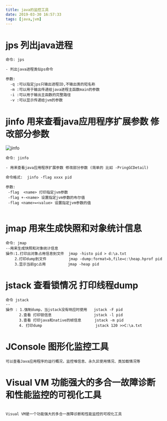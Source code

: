 ```yaml
---
title: java的监控工具
date: 2019-03-30 16:57:33
tags: [java,jvm]
---
```


# jps 列出java进程



```
命令: jps

- 列出java进程类似ps命令

参数:
  -q :可以指定jps只输出进程ID,不输出类的短名称
  -m :可以用于输出传递给java进程主函数main的参数
  -i :可以用于输出主函数的完整路径
  -v :可以显示传递给jvm的参数
```



# jinfo 用来查看java应用程序扩展参数 修改部分参数

![jinfo](/img/2019-3-30/jinfo.png)

```
命令: jinfo

- 用来查看java应用程序扩展参数 修改部分参数 (简单的 比如 -PringGCDetail)

命令格式:  jinfo -flag xxxx pid 

参数:
 -flag  <name> 打印指定jvm参数
 -flag +-<name> 设置指定jvm参数的布尔值
 -flag <name>=<value> 设置指定jvm参数的值
 
```



<!--more-->

# jmap 用来生成快照和对象统计信息

```
命令: jmap
--用来生成快照和对象统计信息
操作:1.打印出对象占用信息到文件  jmap -histo pid > d:\a.txt
    2.打印dump到文件          jmap -dump:format=b,file=c:\heap.hprof pid
    3.显示当前gc占用          jmap -heap pid

```



# jstack  查看锁情况 打印线程dump

```
命令 jstack 
--
操作 : 1.强制dump，当jstack没有响应时使用   jstack -F pid 
      2.查看 打印锁信息                   jstack -l pid
      3.查看 打印java和native的帧信息      jstack -m pid
      4. 打印dump                        jstack 120 >>C:\a.txt
```



# JConsole 图形化监控工具

```
可以查看Java应用程序的运行概况，监控堆信息、永久区使用情况、类加载情况等

```



# Visual VM 功能强大的多合一故障诊断和性能监控的可视化工具

```

Visual VM是一个功能强大的多合一故障诊断和性能监控的可视化工具


```


